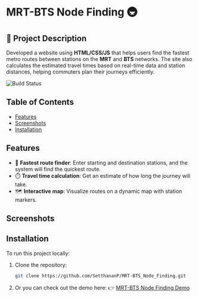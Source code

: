 # MRT-BTS Node Finding 🚇

## 📝 Project Description
Developed a website using **HTML/CSS/JS** that helps users find the fastest metro routes between stations on the **MRT** and **BTS** networks. The site also calculates the estimated travel times based on real-time data and station distances, helping commuters plan their journeys efficiently.

![Build Status](https://img.shields.io/badge/build-Complete-brightgreen)

## Table of Contents
- [Features](#features)
- [Screenshots](#screenshots)
- [Installation](#installation)

## Features
- 🚉 **Fastest route finder**: Enter starting and destination stations, and the system will find the quickest route.
- ⏱️ **Travel time calculation**: Get an estimate of how long the journey will take.
- 🗺️ **Interactive map**: Visualize routes on a dynamic map with station markers.

## Screenshots

  
## Installation

To run this project locally:

1. Clone the repository:
   ```bash
   git clone https://github.com/SetthananP/MRT-BTS_Node_Finding.git

2. Or you can check out the demo here:
👉 <a href="https://mrt-bts-node-finding.onrender.com/" target="_blank">MRT-BTS Node Finding Demo</a>
